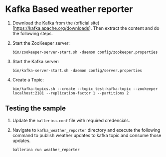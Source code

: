 # Kafka Based weather reporter


1. Download the Kafka from the (official site)[https://kafka.apache.org/downloads]. Then extract the content and do the following steps.
2. Start the ZooKeeper server:
    ```
    bin/zookeeper-server-start.sh -daemon config/zookeeper.properties
    ```
3. Start the Kafka server:
    ```
    bin/kafka-server-start.sh -daemon config/server.properties
    ```

4. Create a Topic:
    ```
    bin/kafka-topics.sh --create --topic test-kafka-topic --zookeeper localhost:2181 --replication-factor 1 --partitions 2
    ```

## Testing the sample

1. Update the `ballerina.conf` file with required credencials.

2. Navigate to `kafka_weather_reporter` directory and execute the following command to publish weather updates to kafka topic and consume those      updates.

    ```
    ballerina run weather_reporter
    ```